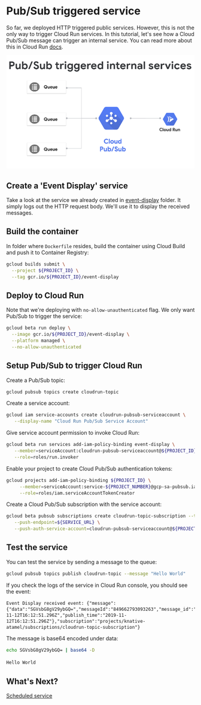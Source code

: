 # Pub/Sub triggered service

So far, we deployed HTTP triggered public services. However, this is not the only way to trigger Cloud Run services. In this tutorial, let's see how a Cloud Pub/Sub message can trigger an internal service. You can read more about this in Cloud Run [docs](https://cloud.google.com/run/docs/events/pubsub-push).

![Cloud Run Console](./images/cloud-run-pubsub.png)

## Create a 'Event Display' service

Take a look at the service we already created in [event-display](../event-display) folder. It simply logs out the HTTP request body. We'll use it to display the received messages.

## Build the container

In folder where `Dockerfile` resides, build the container using Cloud Build and push it to Container Registry:

```bash
gcloud builds submit \
  --project ${PROJECT_ID} \
  --tag gcr.io/${PROJECT_ID}/event-display
```

## Deploy to Cloud Run

Note that we're deploying with `no-allow-unauthenticated` flag. We only want Pub/Sub to trigger the service:

```bash
gcloud beta run deploy \
  --image gcr.io/${PROJECT_ID}/event-display \
  --platform managed \
  --no-allow-unauthenticated
```

## Setup Pub/Sub to trigger Cloud Run

Create a Pub/Sub topic:

```bash
gcloud pubsub topics create cloudrun-topic
```

Create a service account:

```bash
gcloud iam service-accounts create cloudrun-pubsub-serviceaccount \
   --display-name "Cloud Run Pub/Sub Service Account"
```

Give service account permission to invoke Cloud Run:

```bash
gcloud beta run services add-iam-policy-binding event-display \
   --member=serviceAccount:cloudrun-pubsub-serviceaccount@${PROJECT_ID}.iam.gserviceaccount.com \
   --role=roles/run.invoker
```

Enable your project to create Cloud Pub/Sub authentication tokens:

```bash
gcloud projects add-iam-policy-binding ${PROJECT_ID} \
     --member=serviceAccount:service-${PROJECT_NUMBER}@gcp-sa-pubsub.iam.gserviceaccount.com \
     --role=roles/iam.serviceAccountTokenCreator
```

Create a Cloud Pub/Sub subscription with the service account:

```bash
gcloud beta pubsub subscriptions create cloudrun-topic-subscription --topic cloudrun-topic \
   --push-endpoint=${SERVICE_URL} \
   --push-auth-service-account=cloudrun-pubsub-serviceaccount@${PROJECT_ID}.iam.gserviceaccount.com
```

## Test the service

You can test the service by sending a message to the queue: 

```bash
gcloud pubsub topics publish cloudrun-topic --message "Hello World"
```

If you check the logs of the service in Cloud Run console, you should see the event:

```
Event Display received event: {"message":{"data":"SGVsbG8gV29ybGQ=","messageId":"849662793093263","message_id":"849662793093263","publishTime":"2019-11-12T16:12:51.296Z","publish_time":"2019-11-12T16:12:51.296Z"},"subscription":"projects/knative-atamel/subscriptions/cloudrun-topic-subscription"}
```

The message is base64 encoded under data:

```bash
echo SGVsbG8gV29ybGQ= | base64 -D

Hello World
```

## What's Next?

[Scheduled service](scheduled.md)
